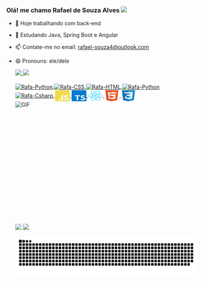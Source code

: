 ### Olá! me chamo Rafael de Souza Alves <img src="https://media.giphy.com/media/hvRJCLFzcasrR4ia7z/giphy.gif" width="25px">

- 🔭 Hoje trabalhando com back-end
- 🌱 Estudando Java, Spring Boot e Angular
- 📫 Contate-me no email: rafael-souza4@outlook.com
- 😄 Pronouns: ele/dele

  <div>
    <a href="https://github.com/RafaelSouzaJava">
    <img height="180em" src="https://github-readme-stats.vercel.app/api?username=RafaelSouzaJava&show_icons=true&theme=algolia&include_all_commits=true&count_private=true"/>
    <img height="180em" src="https://github-readme-stats.vercel.app/api/top-langs/?username=RafaelSouzaJava&layout=compact&langs_count=7&theme=algolia"/>
  </div>
  
  
  
  <div style="display: inline_block"><br>      
    <img align="center" alt="Rafa-Python" height="60" width="40" src="https://cdn.jsdelivr.net/gh/devicons/devicon/icons/java/java-original-wordmark.svg">
    <img align="center" alt="Rafa-CSS" height="30" width="40" src="https://img.icons8.com/color/48/000000/jenkins.png">    
    <img align="center" alt="Rafa-HTML" height="60" width="40" src="https://cdn.jsdelivr.net/gh/devicons/devicon/icons/postgresql/postgresql-original-wordmark.svg">
    <img align="center" alt="Rafa-Python" height="60" width="40" src="https://cdn.jsdelivr.net/gh/devicons/devicon/icons/mysql/mysql-original-wordmark.svg">
    <img align="center" alt="Rafa-Csharp" height="30" width="40" src="https://icongr.am/devicon/angularjs-original.svg?size=128&color=currentColor">
    <img align="center" alt="Rafa-Js" height="30" width="40" src="https://raw.githubusercontent.com/devicons/devicon/master/icons/javascript/javascript-plain.svg">
    <img align="center" alt="Rafa-Ts" height="30" width="40" src="https://raw.githubusercontent.com/devicons/devicon/master/icons/typescript/typescript-plain.svg">
    <img align="center" alt="Rafa-React" height="30" width="40" src="https://raw.githubusercontent.com/devicons/devicon/master/icons/react/react-original.svg">
    <img align="center" alt="Rafa-HTML" height="30" width="40" src="https://raw.githubusercontent.com/devicons/devicon/master/icons/html5/html5-original.svg">
    <img align="center" alt="Rafa-CSS" height="30" width="40" src="https://raw.githubusercontent.com/devicons/devicon/master/icons/css3/css3-original.svg">        
    <img align="right" alt="GIF" src="https://cdn.dribbble.com/users/1059583/screenshots/4171367/media/5c8264a20b247115b68e6c2f4c97d5e6.gif?raw=true" width="500" height="325" />
    
    
  </div>
  
  ##
  
  <div>    
  <a href="https://www.instagram.com/rafael.souza.java/" target="_blank"><img src="https://img.shields.io/badge/-Instagram-%23E4405F?style=for-the-badge&logo=instagram&logoColor=white" target="_blank"></a> 	
  <a href="https://www.linkedin.com/in/rafael-souza-alves-86b3071b2" target="_blank"><img src="https://img.shields.io/badge/-LinkedIn-%230077B5?style=for-the-badge&logo=linkedin&logoColor=white" target="_blank"></a> 
 
   ![Snake animation](https://github.com/RafaelSouzaJava/RafaelSouzaJava/blob/output/github-contribution-grid-snake.svg)
    
  <div/>
